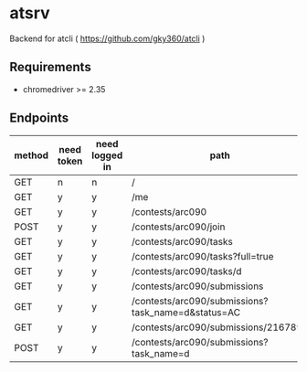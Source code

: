 # atsrv

Backend for atcli ( https://github.com/gky360/atcli )

## Requirements

- chromedriver >= 2.35

## Endpoints

| method | need token | need logged in | path |
|---|---|---|---|
| GET  | n | n | / |
| GET  | y | y | /me |
| GET  | y | y | /contests/arc090 |
| POST | y | y | /contests/arc090/join |
| GET  | y | y | /contests/arc090/tasks |
| GET  | y | y | /contests/arc090/tasks?full=true |
| GET  | y | y | /contests/arc090/tasks/d |
| GET  | y | y | /contests/arc090/submissions |
| GET  | y | y | /contests/arc090/submissions?task_name=d&status=AC |
| GET  | y | y | /contests/arc090/submissions/2167890 |
| POST | y | y | /contests/arc090/submissions?task_name=d |
